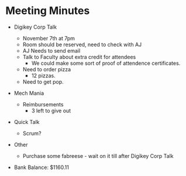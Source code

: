 # Meeting Minutes
- Digikey Corp Talk
    - November 7th at 7pm
    - Room should be reserved, need to check with AJ
    - AJ Needs to send email
    - Talk to Faculty about extra credit for attendees
        - We could make some sort of proof of attendence certificates.
    - Need to order pizza
        - 12 pizzas.
    - Need to get pop.

- Mech Mania
    - Reimbursements
        - 3 left to give out   

- Quick Talk
    - Scrum?

- Other
    - Purchase some fabreese - wait on it till after Digikey Corp Talk
    
- Bank Balance: $1160.11
